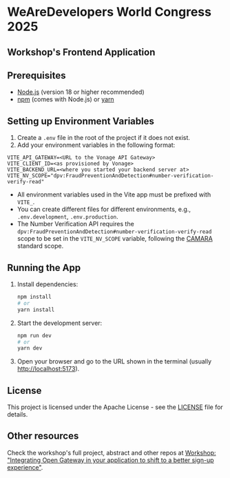 # WeAreDevelopers World Congress 2025
## Workshop's Frontend Application

## Prerequisites

- [Node.js](https://nodejs.org/) (version 18 or higher recommended)
- [npm](https://www.npmjs.com/) (comes with Node.js) or [yarn](https://yarnpkg.com/)

## Setting up Environment Variables

1. Create a `.env` file in the root of the project if it does not exist.
2. Add your environment variables in the following format:

```
VITE_API_GATEWAY=<URL to the Vonage API Gateway>
VITE_CLIENT_ID=<as provisioned by Vonage>
VITE_BACKEND_URL=<where you started your backend server at>
VITE_NV_SCOPE="dpv:FraudPreventionAndDetection#number-verification-verify-read"
```

- All environment variables used in the Vite app must be prefixed with `VITE_`.
- You can create different files for different environments, e.g., `.env.development`, `.env.production`.
- The Number Verification API requires the `dpv:FraudPreventionAndDetection#number-verification-verify-read` scope to be set in the `VITE_NV_SCOPE` variable, following the [CAMARA](https://github.com/camaraproject) standard scope.

## Running the App

1. Install dependencies:

   ```sh
   npm install
   # or
   yarn install
   ```

2. Start the development server:

   ```sh
   npm run dev
   # or
   yarn dev
   ```

3. Open your browser and go to the URL shown in the terminal (usually [http://localhost:5173](http://localhost:5173)).

## License

This project is licensed under the Apache License - see the [LICENSE](LICENSE) file for details.

## Other resources

Check the workshop's full project, abstract and other repos at [Workshop: "Integrating Open Gateway in your application to shift to a better sign-up experience"](https://github.com/Telefonica/ogw-wad2025-workshop).
